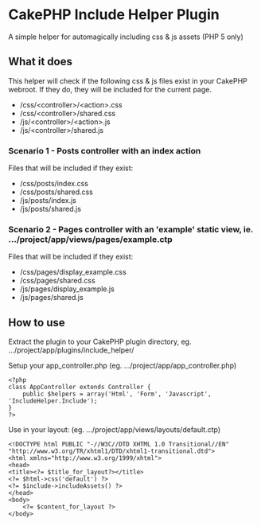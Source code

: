 # CakePHP Include Helper Plugin

A simple helper for automagically including css & js assets (PHP 5 only)

## What it does

This helper will check if the following css & js files exist in your CakePHP webroot. If they do, they will be included for the current page.

 - /css/&lt;controller&gt;/&lt;action&gt;.css
 - /css/&lt;controller&gt;/shared.css
 - /js/&lt;controller&gt;/&lt;action&gt;.js
 - /js/&lt;controller&gt;/shared.js

### Scenario 1 - Posts controller with an index action

Files that will be included if they exist:

 - /css/posts/index.css
 - /css/posts/shared.css
 - /js/posts/index.js
 - /js/posts/shared.js

### Scenario 2 - Pages controller with an 'example' static view, ie. .../project/app/views/pages/example.ctp

Files that will be included if they exist:

 - /css/pages/display_example.css
 - /css/pages/shared.css
 - /js/pages/display_example.js
 - /js/pages/shared.js

## How to use

Extract the plugin to your CakePHP plugin directory, eg. .../project/app/plugins/include\_helper/

Setup your app\_controller.php (eg. .../project/app/app\_controller.php)

    <?php
    class AppController extends Controller {
        public $helpers = array('Html', 'Form', 'Javascript', 'IncludeHelper.Include');
    }
    ?>

Use in your layout: (eg. .../project/app/views/layouts/default.ctp)

    <!DOCTYPE html PUBLIC "-//W3C//DTD XHTML 1.0 Transitional//EN" "http://www.w3.org/TR/xhtml1/DTD/xhtml1-transitional.dtd">
    <html xmlns="http://www.w3.org/1999/xhtml">
    <head>
    <title><?= $title_for_layout?></title>
    <?= $html->css('default') ?>
    <?= $include->includeAssets() ?>
    </head>
    <body>
        <?= $content_for_layout ?>
    </body>

